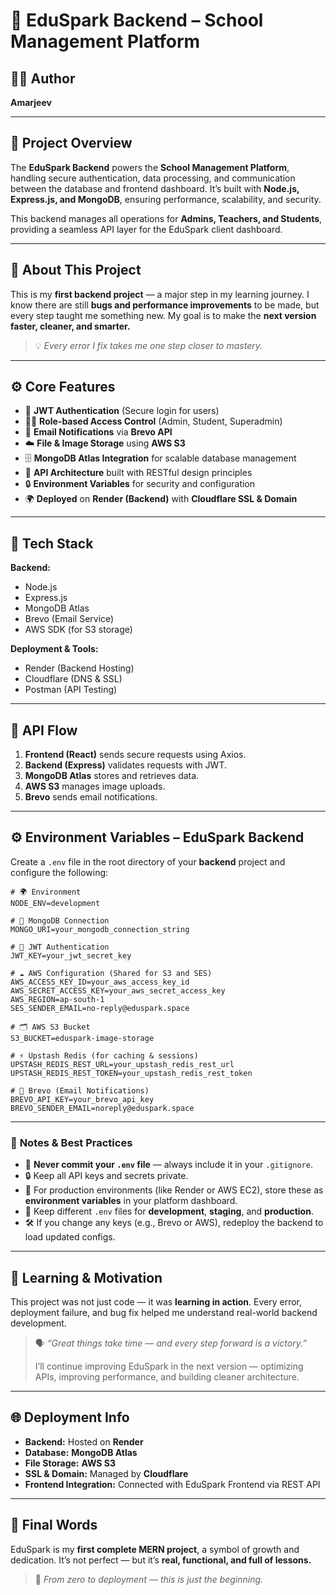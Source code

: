 # 🧠 **EduSpark Backend – School Management Platform**

## 👨‍💻 **Author**
**Amarjeev**

---

## 🏫 **Project Overview**
The **EduSpark Backend** powers the **School Management Platform**, handling secure authentication, data processing, and communication between the database and frontend dashboard.
It’s built with **Node.js, Express.js, and MongoDB**, ensuring performance, scalability, and security.

This backend manages all operations for **Admins, Teachers, and Students**, providing a seamless API layer for the EduSpark client dashboard.

---

## 🚀 **About This Project**
This is my **first backend project** — a major step in my learning journey.
I know there are still **bugs and performance improvements** to be made, but every step taught me something new.
My goal is to make the **next version faster, cleaner, and smarter.**
> 💡 *Every error I fix takes me one step closer to mastery.*

---

## ⚙️ **Core Features**
- 🔐 **JWT Authentication** (Secure login for users)
- 🧑‍🏫 **Role-based Access Control** (Admin, Student, Superadmin)
- 📧 **Email Notifications** via **Brevo API**
- ☁️ **File & Image Storage** using **AWS S3**
- 🗄️ **MongoDB Atlas Integration** for scalable database management
- 🧰 **API Architecture** built with RESTful design principles
- 🔒 **Environment Variables** for security and configuration
- 🌍 **Deployed** on **Render (Backend)** with **Cloudflare SSL & Domain**

---

## 🧩 **Tech Stack**

**Backend:**
- Node.js
- Express.js
- MongoDB Atlas
- Brevo (Email Service)
- AWS SDK (for S3 storage)

**Deployment & Tools:**
- Render (Backend Hosting)
- Cloudflare (DNS & SSL)
- Postman (API Testing)

---

## 🔁 **API Flow**
1. **Frontend (React)** sends secure requests using Axios.
2. **Backend (Express)** validates requests with JWT.
3. **MongoDB Atlas** stores and retrieves data.
4. **AWS S3** manages image uploads.
5. **Brevo** sends email notifications.

---

## ⚙️ **Environment Variables – EduSpark Backend**

Create a `.env` file in the root directory of your **backend** project and configure the following:

```env
# 🌍 Environment
NODE_ENV=development

# 🍃 MongoDB Connection
MONGO_URI=your_mongodb_connection_string

# 🔐 JWT Authentication
JWT_KEY=your_jwt_secret_key

# ☁️ AWS Configuration (Shared for S3 and SES)
AWS_ACCESS_KEY_ID=your_aws_access_key_id
AWS_SECRET_ACCESS_KEY=your_aws_secret_access_key
AWS_REGION=ap-south-1
SES_SENDER_EMAIL=no-reply@eduspark.space

# 🗂️ AWS S3 Bucket
S3_BUCKET=eduspark-image-storage

# ⚡ Upstash Redis (for caching & sessions)
UPSTASH_REDIS_REST_URL=your_upstash_redis_rest_url
UPSTASH_REDIS_REST_TOKEN=your_upstash_redis_rest_token

# 📧 Brevo (Email Notifications)
BREVO_API_KEY=your_brevo_api_key
BREVO_SENDER_EMAIL=noreply@eduspark.space
```

---

### 🧾 **Notes & Best Practices**
- 🚫 **Never commit your `.env` file** — always include it in your `.gitignore`.
- 🔒 Keep all API keys and secrets private.
- 🌱 For production environments (like Render or AWS EC2), store these as **environment variables** in your platform dashboard.
- 🧠 Keep different `.env` files for **development**, **staging**, and **production**.
- 🛠️ If you change any keys (e.g., Brevo or AWS), redeploy the backend to load updated configs.

---

## 🧠 **Learning & Motivation**
This project was not just code — it was **learning in action**.
Every error, deployment failure, and bug fix helped me understand real-world backend development.

> 🗣️ *“Great things take time — and every step forward is a victory.”*
>
> I’ll continue improving EduSpark in the next version — optimizing APIs, improving performance, and building cleaner architecture.

---

## 🌐 **Deployment Info**
- **Backend:** Hosted on **Render**
- **Database:** **MongoDB Atlas**
- **File Storage:** **AWS S3**
- **SSL & Domain:** Managed by **Cloudflare**
- **Frontend Integration:** Connected with EduSpark Frontend via REST API

---

## 💬 **Final Words**
EduSpark is my **first complete MERN project**, a symbol of growth and dedication.
It’s not perfect — but it’s **real, functional, and full of lessons.**

> 🌟 *From zero to deployment — this is just the beginning.*

